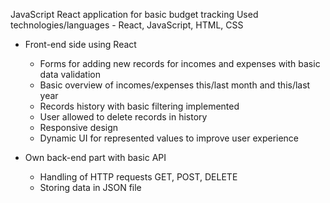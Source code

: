 JavaScript React application for basic budget tracking
Used technologies/languages - React, JavaScript, HTML, CSS

- Front-end side using React
  - Forms for adding new records for incomes and expenses with basic data validation
  - Basic overview of incomes/expenses this/last month and this/last year
  - Records history with basic filtering implemented
  - User allowed to delete records in history
  - Responsive design
  - Dynamic UI for represented values to improve user experience
 
- Own back-end part with basic API
  - Handling of HTTP requests GET, POST, DELETE
  - Storing data in JSON file
